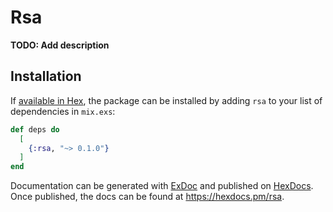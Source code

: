 # Rsa

**TODO: Add description**

## Installation

If [available in Hex](https://hex.pm/docs/publish), the package can be installed
by adding `rsa` to your list of dependencies in `mix.exs`:

```elixir
def deps do
  [
    {:rsa, "~> 0.1.0"}
  ]
end
```

Documentation can be generated with [ExDoc](https://github.com/elixir-lang/ex_doc)
and published on [HexDocs](https://hexdocs.pm). Once published, the docs can
be found at <https://hexdocs.pm/rsa>.

